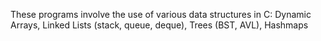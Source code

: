 These programs involve the use of various data structures in C:
Dynamic Arrays,
Linked Lists (stack, queue, deque),
Trees (BST, AVL),
Hashmaps